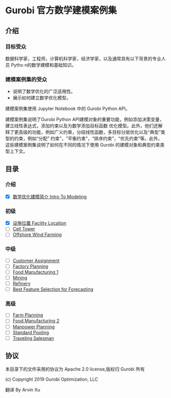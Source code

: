 # Gurobi 官方数学建模案例集

## 介绍

### 目标受众

数据科学家，工程师，计算机科学家，经济学家，以及通常具有以下背景的专业人员 Pytho n的数学建模和基础知识。

### 建模案例集的受众

- 说明了数学优化的广泛适用性。
- 展示如何建立数学优化模型。

建模案例集使用 Jupyter Notebook 中的 Gurobi Python API。

建模案例集说明了Gurobi Python API建模对象的重要功能，例如添加决策变量，建立线性表达式，添加约束以及为数学添加目标函数
优化模型。此外，他们还解释了更高级的功能，例如广义约束，分段线性函数，多目标分层优化以及“典型”类型的约束，例如“分配” 约束”，“平衡约束”，“排序约束”，“优先约束”等。此外，这些建模案例集说明了如何在不同的情况下使用 Gurobi
的建模对象和典型约束类型上下文。

## 目录

### 介绍

- [x] [数学优化建模简介 Intro To Modeling](./documents/IntroToModeling)

### 初级

- [x] [设施位置 Facility Location](./documents/Beginner/FacilityLocation)
- [ ] [Cell Tower](https://github.com/Gurobi/modeling-examples/tree/master/cell_tower_coverage)
- [ ] [Offshore Wind Farming](https://github.com/Gurobi/modeling-examples/tree/master/offshore_wind_farming)

### 中级

- [ ] [Customer Assignment](https://github.com/Gurobi/modeling-examples/tree/master/customer_assignment)
- [ ] [Factory Planning](https://github.com/Gurobi/modeling-examples/tree/master/factory_planning_1_)
- [ ] [Food Manufacturing 1](https://github.com/Gurobi/modeling-examples/tree/master/food_manufacturing_1)
- [ ] [Mining](https://github.com/Gurobi/modeling-examples/tree/master/mining)
- [ ] [Refinery](https://github.com/Gurobi/modeling-examples/tree/master/refinery)
- [ ] [Best Feature Selection for Forecasting](https://github.com/Gurobi/modeling-examples/tree/master/linear_regression)

### 高级

- [ ] [Farm Planning](https://github.com/Gurobi/modeling-examples/tree/master/farm_planning)
- [ ] [Food Manufacturing 2](https://github.com/Gurobi/modeling-examples/tree/master/food_manufacturing_1)
- [ ] [Manpower Planning](https://github.com/Gurobi/modeling-examples/tree/master/manpower_planning)
- [ ] [Standard Pooling](https://github.com/Gurobi/modeling-examples/tree/master/pooling)
- [ ] [Traveling Salesman](https://github.com/Gurobi/modeling-examples/tree/master/traveling_salesman)

## 协议

本目录下的文件采用的协议为 Apache 2.0 license,版权归 Gurobi 所有

(c) Copyright 2019 Gurobi Optimization, LLC

翻译 By Arvin Xu